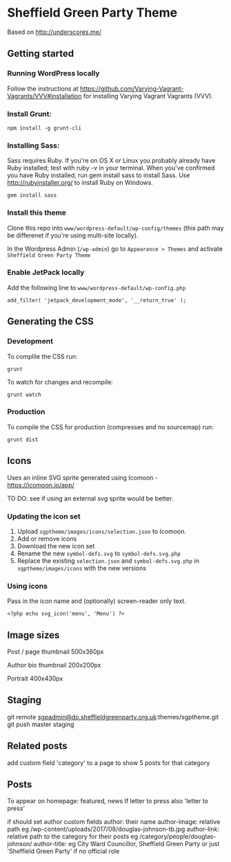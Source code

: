 # Sheffield Green Party Theme

Based on http://underscores.me/

## Getting started

### Running WordPress locally

Follow the instructions at https://github.com/Varying-Vagrant-Vagrants/VVV#installation for installing Varying Vagrant Vagrants (VVV).


### Install Grunt:

```
npm install -g grunt-cli
```

### Installing Sass:

Sass requires Ruby. If you're on OS X or Linux you probably already have Ruby installed; test with ruby -v in your terminal. When you've confirmed you have Ruby installed, run gem install sass to install Sass. Use http://rubyinstaller.org/ to install Ruby on Windows.

```
gem install sass
```

### Install this theme

Clone this repo into `www/wordpress-default/wp-config/themes` (this path may be differenet if you're using multi-site locally).

In the Wordpress Admin (`/wp-admin`) go to `Appearance > Themes` and activate `Sheffield Green Party Theme`

### Enable JetPack locally

Add the following line to `www/wordpress-default/wp-config.php`

```
add_filter( 'jetpack_development_mode', '__return_true' );
```


## Generating the CSS

### Development

To complile the CSS run:

```
grunt
```

To watch for changes and recompile:

```
grunt watch
```

### Production

To compile the CSS for production (compresses and no sourcemap) run:

```
grunt dist
```

## Icons

Uses an inline SVG sprite generated using Icomoon - https://icomoon.io/app/

TO DO: see if using an external svg sprite would be better.

### Updating the icon set

1. Upload `sgptheme/images/icons/selection.json` to Icomoon.
2. Add or remove icons
3. Download the new icon set
4. Rename the new `symbol-defs.svg` to `symbol-defs.svg.php`
5. Replace the existing `selection.json` and `symbol-defs.svg.php` in `sgptheme/images/icons` with the new versions

### Using icons

Pass in the icon name and (optionally) screen-reader only text.

```
<?php echo svg_icon('menu', 'Menu') ?>
```


## Image sizes

Post / page thumbnail 500x360px

Author bio thumbnail 200x200px

Portrait 400x430px


## Staging

git remote sgpadmin@do.sheffieldgreenparty.org.uk:themes/sgptheme.git
git push master staging


## Related posts

add custom field 'category' to a page to show 5 posts for that category


## Posts

To appear on homepage: featured, news
If letter to press also 'letter to press'

if should set author
custom fields
author: their name
author-image: relative path eg /wp-content/uploads/2017/08/douglas-johnson-tb.jpg
author-link: relative path to the category for their posts eg /category/people/douglas-johnson/
author-title: eg City Ward Councillor, Sheffield Green Party or just 'Sheffield Green Party' if no official role
